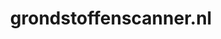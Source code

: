 ---
layout: post
title:  "grondstoffenscanner.nl"
internal_url:  "/dutchgov/grondstoffenscanner.nl.html"
categories: dutchgov
---